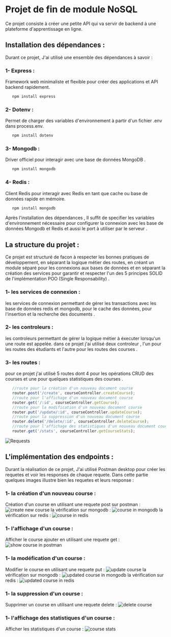 # Projet de fin de module NoSQL

Ce projet consiste à créer une petite API qui va servir de backend à une plateforme d'apprentissage en ligne.

## Installation des dépendances :

Durant ce projet, J'ai utilisé une ensemble des dépendances à savoir :
   ### 1- Express :
Framework web minimaliste et flexible pour créer des applications et API backend rapidement.
   ```bash 
      npm install express
   ```
   ### 2- Dotenv :
Permet de charger des variables d'environnement à partir d'un fichier .env dans process.env.
   ```bash 
      npm install dotenv
   ```
   ### 3- Mongodb :
Driver officiel pour interagir avec une base de données MongoDB .
   ```bash 
      npm install mongodb
   ```
   ### 4- Redis :
Client Redis pour interagir avec Redis en tant que cache ou base de données rapide en mémoire.
   ```bash 
      npm install mongodb
   ```

Après l'installation des dépendances , Il suffit de specifier les variables d'environnement nécessaire pour 
configurer la connexion avec les base de données Mongodb et Redis et aussi le port à utiliser par le serveur .

## La structure du projet :
Ce projet est structuré de facon à respecter les bonnes pratiques de développement, en séparant la logique
métier des routes, en créant un module séparé pour les connexions aux bases de données et en séparant
la création des services pour garantir et respecter l'un des 5 principes SOLID de l'implémentation
POO (Single Responsability) .
   ### 1- les services de connexion :
les services de connexion permettant de gérer les transactions avec les base de données redis et mongodb, pour le cache des données, pour l'insertion et la recherche des documents .
   ### 2- les controleurs :
les controleurs permettant de gérer la logique métier à éxecuter lorsqu'un une route est appelée. dans ce projet
j'ai utilisé deux controleur , l'un pour les routes des étudiants et l'autre pour les routes des courses .
   ### 3- les routes :
pour ce projet j'ai utilisé 5 routes dont 4 pour les opérations CRUD des courses et une pour quelques statistiques des courses .
   ```javascript
      //route pour la création d'un nouveau document course 
      router.post('/create', courseController.createCourse);
      //route pour l'affichage d'un nouveau document course 
      router.get('/:id', courseController.getCourse);
      //route pour la modification d'un nouveau document course 
      router.put('/update/:id', courseController.updateCourse);
      //route pour la suppression d'un nouveau document course 
      router.delete('/delete/:id', courseController.deleteCourse);
      //route pour l'affichage des statistiques d'un nouveau document course 
      router.get('/stats', courseController.getCourseStats);
   ```
   ![Requests](/assets/requests/image.png)    

## L'implémentation des endpoints :
Durant la réalisation de ce projet, J'ai utilisé Postman desktop pour créer les requetes et voir les responses de chaque requete.
Dans cette partie quelques images illustre bien les requetes et leurs response :
   ### 1- la création d'un nouveau course :
Création d'un course en utilisant une requete post sur postman :
   ![create new course](/assets/create/create_postman.png) 
la vérification sur mongodb :
   ![course in mongodb](/assets/create/create_mongodb.png)
la vérification sur redis :
   ![course in redis](/assets/create/create_redis.png)

   ### 1- l'affichage d'un course :
Afficher le course ajouter en utilisant une requete get : 
   ![show course in postman](/assets/read/image.png)

   ### 1- la modéfication d'un course :
Modifier le course en utilisant une requete put : 
   ![update course](/assets/update/update_postman.png) 
la vérification sur mongodb :
   ![updated course in mongodb](/assets/update/update_mongodb.png)
la vérification sur redis :
   ![updated course in redis](/assets/update/update_redis.png)

   ### 1- la suppression d'un course :
Supprimer un course en utilisant une requete delete :
   ![delete course ](/assets/delete/image.png)

   ### 1- l'affichage des statistiques d'un course :
Afficher les statistiques d'un course : 
   ![course stats](/assets/stats/image.png)